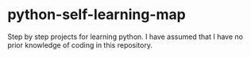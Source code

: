# python-self-learning-map
Step by step projects for learning python. I have assumed that I have no prior knowledge of coding in this repository.
